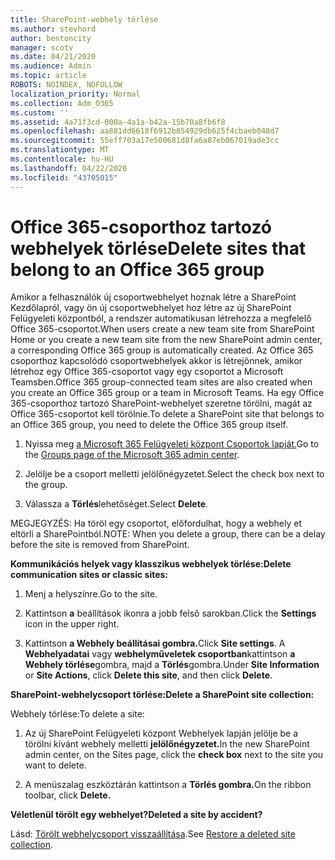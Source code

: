 ```yaml
---
title: SharePoint-webhely törlése
ms.author: stevhord
author: bentoncity
manager: scotv
ms.date: 04/21/2020
ms.audience: Admin
ms.topic: article
ROBOTS: NOINDEX, NOFOLLOW
localization_priority: Normal
ms.collection: Adm_O365
ms.custom: ''
ms.assetid: 4a71f3cd-000a-4a1a-b42a-15b70a8fb6f8
ms.openlocfilehash: aa881dd6618f6912b854929db625f4cbaeb048d7
ms.sourcegitcommit: 55eff703a17e500681d8fa6a87eb067019ade3cc
ms.translationtype: MT
ms.contentlocale: hu-HU
ms.lasthandoff: 04/22/2020
ms.locfileid: "43705015"
---
```

# <a name="delete-sites-that-belong-to-an-office-365-group"></a><span data-ttu-id="b28a8-102">Office 365-csoporthoz tartozó webhelyek törlése</span><span class="sxs-lookup"><span data-stu-id="b28a8-102">Delete sites that belong to an Office 365 group</span></span>

<span data-ttu-id="b28a8-103">Amikor a felhasználók új csoportwebhelyet hoznak létre a SharePoint Kezdőlapról, vagy ön új csoportwebhelyet hoz létre az új SharePoint Felügyeleti központból, a rendszer automatikusan létrehozza a megfelelő Office 365-csoportot.</span><span class="sxs-lookup"><span data-stu-id="b28a8-103">When users create a new team site from SharePoint Home or you create a new team site from the new SharePoint admin center, a corresponding Office 365 group is automatically created.</span></span> <span data-ttu-id="b28a8-104">Az Office 365 csoporthoz kapcsolódó csoportwebhelyek akkor is létrejönnek, amikor létrehoz egy Office 365-csoportot vagy egy csoportot a Microsoft Teamsben.</span><span class="sxs-lookup"><span data-stu-id="b28a8-104">Office 365 group-connected team sites are also created when you create an Office 365 group or a team in Microsoft Teams.</span></span> <span data-ttu-id="b28a8-105">Ha egy Office 365-csoporthoz tartozó SharePoint-webhelyet szeretne törölni, magát az Office 365-csoportot kell törölnie.</span><span class="sxs-lookup"><span data-stu-id="b28a8-105">To delete a SharePoint site that belongs to an Office 365 group, you need to delete the Office 365 group itself.</span></span> 
  
1. <span data-ttu-id="b28a8-106">Nyissa meg [a Microsoft 365 Felügyeleti központ Csoportok lapját.](https://portal.office.com/adminportal/home#/groups)</span><span class="sxs-lookup"><span data-stu-id="b28a8-106">Go to the [Groups page of the Microsoft 365 admin center](https://portal.office.com/adminportal/home#/groups).</span></span>
    
2. <span data-ttu-id="b28a8-107">Jelölje be a csoport melletti jelölőnégyzetet.</span><span class="sxs-lookup"><span data-stu-id="b28a8-107">Select the check box next to the group.</span></span>
    
3. <span data-ttu-id="b28a8-108">Válassza a **Törlés**lehetőséget.</span><span class="sxs-lookup"><span data-stu-id="b28a8-108">Select **Delete**.</span></span>
    
<span data-ttu-id="b28a8-109">MEGJEGYZÉS: Ha töröl egy csoportot, előfordulhat, hogy a webhely et eltörli a SharePointból.</span><span class="sxs-lookup"><span data-stu-id="b28a8-109">NOTE: When you delete a group, there can be a delay before the site is removed from SharePoint.</span></span>
  
<span data-ttu-id="b28a8-110">**Kommunikációs helyek vagy klasszikus webhelyek törlése:**</span><span class="sxs-lookup"><span data-stu-id="b28a8-110">**Delete communication sites or classic sites:**</span></span>

1. <span data-ttu-id="b28a8-111">Menj a helyszínre.</span><span class="sxs-lookup"><span data-stu-id="b28a8-111">Go to the site.</span></span>
  
2. <span data-ttu-id="b28a8-112">Kattintson **a** beállítások ikonra a jobb felső sarokban.</span><span class="sxs-lookup"><span data-stu-id="b28a8-112">Click the **Settings** icon in the upper right.</span></span> 
  
3. <span data-ttu-id="b28a8-113">Kattintson **a Webhely beállításai gombra.**</span><span class="sxs-lookup"><span data-stu-id="b28a8-113">Click **Site settings**.</span></span> <span data-ttu-id="b28a8-114">A **Webhelyadatai** vagy **webhelyműveletek csoportban**kattintson **a Webhely törlése**gombra, majd a **Törlés**gombra.</span><span class="sxs-lookup"><span data-stu-id="b28a8-114">Under **Site Information** or **Site Actions**, click **Delete this site**, and then click **Delete**.</span></span>
  
<span data-ttu-id="b28a8-115">**SharePoint-webhelycsoport törlése:**</span><span class="sxs-lookup"><span data-stu-id="b28a8-115">**Delete a SharePoint site collection:**</span></span>

<span data-ttu-id="b28a8-116">Webhely törlése:</span><span class="sxs-lookup"><span data-stu-id="b28a8-116">To delete a site:</span></span>
  
1. <span data-ttu-id="b28a8-117">Az új SharePoint Felügyeleti központ Webhelyek lapján jelölje be a törölni kívánt webhely melletti **jelölőnégyzetet.**</span><span class="sxs-lookup"><span data-stu-id="b28a8-117">In the new SharePoint admin center, on the Sites page, click the **check box** next to the site you want to delete.</span></span> 
    
2. <span data-ttu-id="b28a8-118">A menüszalag eszköztárán kattintson a **Törlés gombra.**</span><span class="sxs-lookup"><span data-stu-id="b28a8-118">On the ribbon toolbar, click **Delete.**</span></span>
    
<span data-ttu-id="b28a8-119">**Véletlenül törölt egy webhelyet?**</span><span class="sxs-lookup"><span data-stu-id="b28a8-119">**Deleted a site by accident?**</span></span>

<span data-ttu-id="b28a8-120">Lásd: [Törölt webhelycsoport visszaállítása](https://go.microsoft.com/fwlink/?linkid=867660).</span><span class="sxs-lookup"><span data-stu-id="b28a8-120">See [Restore a deleted site collection](https://go.microsoft.com/fwlink/?linkid=867660).</span></span>
  

